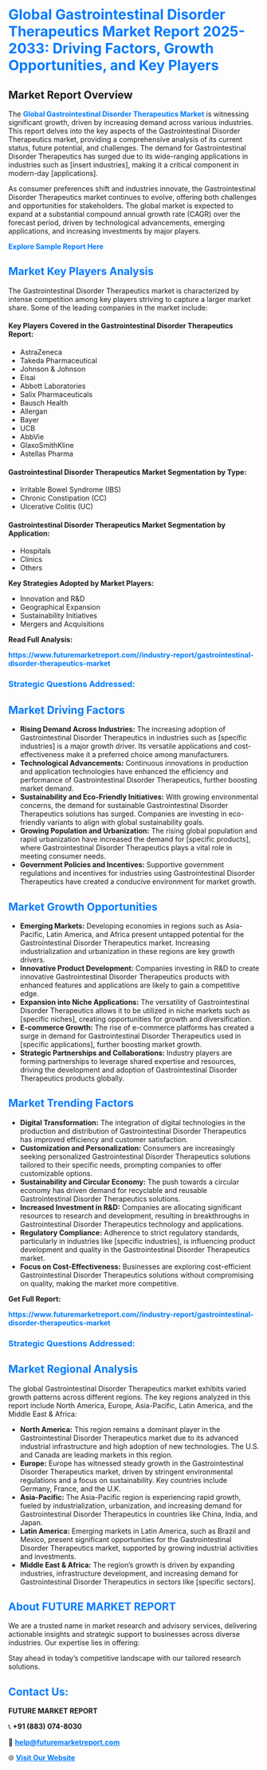 <h1 style="color: #007BFF;">Global Gastrointestinal Disorder Therapeutics Market Report 2025-2033: Driving Factors, Growth Opportunities, and Key Players</h1>

<section id="overview">
<h2>Market Report Overview</h2>
<p>The <a href="https://www.futuremarketreport.com//industry-report/gastrointestinal-disorder-therapeutics-market" style="color: #007BFF; text-decoration: none;"><strong>Global Gastrointestinal Disorder Therapeutics Market</strong></a> is witnessing significant growth, driven by increasing demand across various industries. This report delves into the key aspects of the Gastrointestinal Disorder Therapeutics market, providing a comprehensive analysis of its current status, future potential, and challenges. The demand for Gastrointestinal Disorder Therapeutics has surged due to its wide-ranging applications in industries such as [insert industries], making it a critical component in modern-day [applications].</p>
<p>As consumer preferences shift and industries innovate, the Gastrointestinal Disorder Therapeutics market continues to evolve, offering both challenges and opportunities for stakeholders. The global market is expected to expand at a substantial compound annual growth rate (CAGR) over the forecast period, driven by technological advancements, emerging applications, and increasing investments by major players.</p>
</section>

<section id="overview">
<p><a href="https://www.futuremarketreport.com//request-sample/reportId=61720" style="color: #007BFF; text-decoration: none;"><strong>Explore Sample Report Here</strong></a></p>
</section>

<section id="key-players">
<h2 style="color: #007BFF;">Market Key Players Analysis</h2>
<p>The Gastrointestinal Disorder Therapeutics market is characterized by intense competition among key players striving to capture a larger market share. Some of the leading companies in the market include:</p>
<h4>Key Players Covered in the Gastrointestinal Disorder Therapeutics Report:</h4>
<ul><li>AstraZeneca</li><li>Takeda Pharmaceutical</li><li>Johnson &amp; Johnson</li><li>Eisai</li><li>Abbott Laboratories</li><li>Salix Pharmaceuticals</li><li>Bausch Health</li><li>Allergan</li><li>Bayer</li><li>UCB</li><li>AbbVie</li><li>GlaxoSmithKline</li><li>Astellas Pharma</li></ul>
<h4>Gastrointestinal Disorder Therapeutics Market Segmentation by Type:</h4>
<ul><li>Irritable Bowel Syndrome (IBS)</li><li>Chronic Constipation (CC)</li><li>Ulcerative Colitis (UC)</li></ul>

<h4>Gastrointestinal Disorder Therapeutics Market Segmentation by Application:</h4>
<ul><li>Hospitals</li><li>Clinics</li><li>Others</li></ul>
<p><strong>Key Strategies Adopted by Market Players:</strong></p>
<ul>
<li>Innovation and R&D</li>
<li>Geographical Expansion</li>
<li>Sustainability Initiatives</li>
<li>Mergers and Acquisitions</li>
</ul>
</section>

<section>
<p><strong>Read Full Analysis: </strong></p><a href="https://www.futuremarketreport.com//industry-report/gastrointestinal-disorder-therapeutics-market" style="color: #007BFF; text-decoration: none;"><strong>https://www.futuremarketreport.com//industry-report/gastrointestinal-disorder-therapeutics-market</strong></a>
<h3 style="color: #007BFF;">Strategic Questions Addressed:</h3>
</section>

<section id="driving-factors">
<h2 style="color: #007BFF;">Market Driving Factors</h2>
<ul>
<li><strong>Rising Demand Across Industries:</strong> The increasing adoption of Gastrointestinal Disorder Therapeutics in industries such as [specific industries] is a major growth driver. Its versatile applications and cost-effectiveness make it a preferred choice among manufacturers.</li>
<li><strong>Technological Advancements:</strong> Continuous innovations in production and application technologies have enhanced the efficiency and performance of Gastrointestinal Disorder Therapeutics, further boosting market demand.</li>
<li><strong>Sustainability and Eco-Friendly Initiatives:</strong> With growing environmental concerns, the demand for sustainable Gastrointestinal Disorder Therapeutics solutions has surged. Companies are investing in eco-friendly variants to align with global sustainability goals.</li>
<li><strong>Growing Population and Urbanization:</strong> The rising global population and rapid urbanization have increased the demand for [specific products], where Gastrointestinal Disorder Therapeutics plays a vital role in meeting consumer needs.</li>
<li><strong>Government Policies and Incentives:</strong> Supportive government regulations and incentives for industries using Gastrointestinal Disorder Therapeutics have created a conducive environment for market growth.</li>
</ul>
</section>

<section id="growth-opportunities">
<h2 style="color: #007BFF;">Market Growth Opportunities</h2>
<ul>
<li><strong>Emerging Markets:</strong> Developing economies in regions such as Asia-Pacific, Latin America, and Africa present untapped potential for the Gastrointestinal Disorder Therapeutics market. Increasing industrialization and urbanization in these regions are key growth drivers.</li>
<li><strong>Innovative Product Development:</strong> Companies investing in R&D to create innovative Gastrointestinal Disorder Therapeutics products with enhanced features and applications are likely to gain a competitive edge.</li>
<li><strong>Expansion into Niche Applications:</strong> The versatility of Gastrointestinal Disorder Therapeutics allows it to be utilized in niche markets such as [specific niches], creating opportunities for growth and diversification.</li>
<li><strong>E-commerce Growth:</strong> The rise of e-commerce platforms has created a surge in demand for Gastrointestinal Disorder Therapeutics used in [specific applications], further boosting market growth.</li>
<li><strong>Strategic Partnerships and Collaborations:</strong> Industry players are forming partnerships to leverage shared expertise and resources, driving the development and adoption of Gastrointestinal Disorder Therapeutics products globally.</li>
</ul>
</section>

<section id="trending-factors">
<h2 style="color: #007BFF;">Market Trending Factors</h2>
<ul>
<li><strong>Digital Transformation:</strong> The integration of digital technologies in the production and distribution of Gastrointestinal Disorder Therapeutics has improved efficiency and customer satisfaction.</li>
<li><strong>Customization and Personalization:</strong> Consumers are increasingly seeking personalized Gastrointestinal Disorder Therapeutics solutions tailored to their specific needs, prompting companies to offer customizable options.</li>
<li><strong>Sustainability and Circular Economy:</strong> The push towards a circular economy has driven demand for recyclable and reusable Gastrointestinal Disorder Therapeutics solutions.</li>
<li><strong>Increased Investment in R&D:</strong> Companies are allocating significant resources to research and development, resulting in breakthroughs in Gastrointestinal Disorder Therapeutics technology and applications.</li>
<li><strong>Regulatory Compliance:</strong> Adherence to strict regulatory standards, particularly in industries like [specific industries], is influencing product development and quality in the Gastrointestinal Disorder Therapeutics market.</li>
<li><strong>Focus on Cost-Effectiveness:</strong> Businesses are exploring cost-efficient Gastrointestinal Disorder Therapeutics solutions without compromising on quality, making the market more competitive.</li>
</ul>
</section>

<section>
<p><strong>Get Full Report: </strong></p><a href="https://www.futuremarketreport.com//industry-report/gastrointestinal-disorder-therapeutics-market" style="color: #007BFF; text-decoration: none;"><strong>https://www.futuremarketreport.com//industry-report/gastrointestinal-disorder-therapeutics-market</strong></a>
<h3 style="color: #007BFF;">Strategic Questions Addressed:</h3>
</section>


<section id="regional-analysis">
<h2 style="color: #007BFF;">Market Regional Analysis</h2>
<p>The global Gastrointestinal Disorder Therapeutics market exhibits varied growth patterns across different regions. The key regions analyzed in this report include North America, Europe, Asia-Pacific, Latin America, and the Middle East & Africa:</p>
<ul>
<li><strong>North America:</strong> This region remains a dominant player in the Gastrointestinal Disorder Therapeutics market due to its advanced industrial infrastructure and high adoption of new technologies. The U.S. and Canada are leading markets in this region.</li>
<li><strong>Europe:</strong> Europe has witnessed steady growth in the Gastrointestinal Disorder Therapeutics market, driven by stringent environmental regulations and a focus on sustainability. Key countries include Germany, France, and the U.K.</li>
<li><strong>Asia-Pacific:</strong> The Asia-Pacific region is experiencing rapid growth, fueled by industrialization, urbanization, and increasing demand for Gastrointestinal Disorder Therapeutics in countries like China, India, and Japan.</li>
<li><strong>Latin America:</strong> Emerging markets in Latin America, such as Brazil and Mexico, present significant opportunities for the Gastrointestinal Disorder Therapeutics market, supported by growing industrial activities and investments.</li>
<li><strong>Middle East & Africa:</strong> The region’s growth is driven by expanding industries, infrastructure development, and increasing demand for Gastrointestinal Disorder Therapeutics in sectors like [specific sectors].</li>
</ul>
</section>

<footer>
<h2 style="color: #007BFF;">About FUTURE MARKET REPORT</h2>
<p>We are a trusted name in market research and advisory services, delivering actionable insights and strategic support to businesses across diverse industries. Our expertise lies in offering:</p>

<p>Stay ahead in today’s competitive landscape with our tailored research solutions.</p>

<h2 style="color: #007BFF;">Contact Us:</h2>
<p><strong>FUTURE MARKET REPORT</strong></p>
<p>📞 <strong>+91 (883) 074-8030</strong></p>
<p>📧 <strong><a href="mailto:help@futuremarketreport.com" style="color: #007BFF;">help@futuremarketreport.com</a></strong></p>
<p>🌐 <strong><a href="https://www.futuremarketreport.com/" style="color: #007BFF;">Visit Our Website</a></strong></p>
</footer>